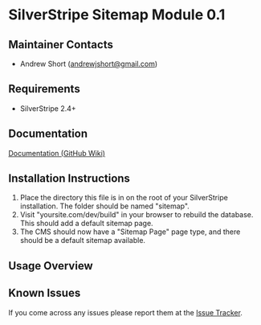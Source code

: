 SilverStripe Sitemap Module 0.1
===============================

Maintainer Contacts
-------------------
*  Andrew Short (<andrewjshort@gmail.com>)

Requirements
------------
*  SilverStripe 2.4+

Documentation
-------------
[Documentation (GitHub Wiki)](http://wiki.github.com/ajshort/silverstripe-sitemap)

Installation Instructions
-------------------------
1.  Place the directory this file is in on the root of your SilverStripe installation. The folder should be named
    "sitemap".
2.  Visit "yoursite.com/dev/build" in your browser to rebuild the database. This should add a default sitemap page.
3.  The CMS should now have a "Sitemap Page" page type, and there should be a default sitemap available.

Usage Overview
--------------

Known Issues
------------
If you come across any issues please report them at the [Issue Tracker](http://github.com/ajshort/silverstripe-sitemap/issues).